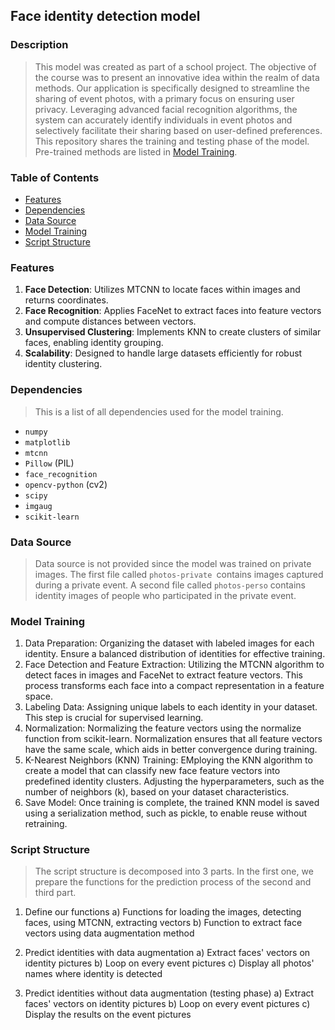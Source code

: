 ## Face identity detection model

### Description
> This model was created as part of a school project. The objective of the course was to present an innovative idea within the realm of data methods. Our application is specifically designed to streamline the sharing of event photos, with a primary focus on ensuring user privacy. Leveraging advanced facial recognition algorithms, the system can accurately identify individuals in event photos and selectively facilitate their sharing based on user-defined preferences. This repository shares the training and testing phase of the model. Pre-trained methods are listed in [Model Training](#model-training).

### Table of Contents
- [Features](#features)
- [Dependencies](#dependencies)
- [Data Source](#data-source)
- [Model Training](#model-training)
- [Script Structure](#script-structure)
  
### Features
1. **Face Detection**: Utilizes MTCNN to locate faces within images and returns coordinates.
2. **Face Recognition**: Applies FaceNet to extract faces into feature vectors and compute distances between vectors.
3. **Unsupervised Clustering**: Implements KNN to create clusters of similar faces, enabling identity grouping.
4. **Scalability**: Designed to handle large datasets efficiently for robust identity clustering.

### Dependencies
> This is a list of all dependencies used for the model training.
- `numpy`
- `matplotlib`
- `mtcnn`
- `Pillow` (PIL)
- `face_recognition`
- `opencv-python` (cv2)
- `scipy`
- `imgaug`
- `scikit-learn`

### Data Source
> Data source is not provided since the model was trained on private images. The first file called `photos-private `contains images captured during a private event. A second file called `photos-perso` contains identity images of people who participated in the private event.

### Model Training
1. Data Preparation: Organizing the dataset with labeled images for each identity. Ensure a balanced distribution of identities for effective training.
2. Face Detection and Feature Extraction: Utilizing the MTCNN algorithm to detect faces in images and FaceNet to extract feature vectors. This process transforms each face into a compact representation in a feature space.
3. Labeling Data: Assigning unique labels to each identity in your dataset. This step is crucial for supervised learning.
4. Normalization: Normalizing the feature vectors using the normalize function from scikit-learn. Normalization ensures that all feature vectors have the same scale, which aids in better convergence during training.
5. K-Nearest Neighbors (KNN) Training: EMploying the KNN algorithm to create a model that can classify new face feature vectors into predefined identity clusters. Adjusting the hyperparameters, such as the number of neighbors (k), based on your dataset characteristics.
6. Save Model: Once training is complete, the trained KNN model is saved using a serialization method, such as pickle, to enable reuse without retraining.

### Script Structure
> The script structure is decomposed into 3 parts. In the first one, we prepare the functions for the prediction process of the second and third part.

1) Define our functions
  a) Functions for loading the images, detecting faces, using MTCNN, extracting vectors
  b) Function to extract face vectors using data augmentation method

2) Predict identities with data augmentation
  a) Extract faces' vectors on identity pictures
  b) Loop on every event pictures
  c) Display all photos' names where identity is detected

3) Predict identities without data augmentation (testing phase)
  a) Extract faces' vectors on identity pictures
  b) Loop on every event pictures
  c) Display the results on the event pictures
